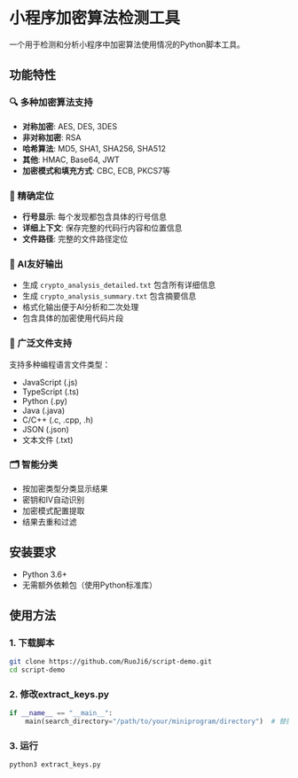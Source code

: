 # 小程序加密算法检测工具

一个用于检测和分析小程序中加密算法使用情况的Python脚本工具。

## 功能特性

### 🔍 多种加密算法支持
- **对称加密**: AES, DES, 3DES
- **非对称加密**: RSA
- **哈希算法**: MD5, SHA1, SHA256, SHA512
- **其他**: HMAC, Base64, JWT
- **加密模式和填充方式**: CBC, ECB, PKCS7等

### 📍 精确定位
- **行号显示**: 每个发现都包含具体的行号信息
- **详细上下文**: 保存完整的代码行内容和位置信息
- **文件路径**: 完整的文件路径定位

### 🤖 AI友好输出
- 生成 `crypto_analysis_detailed.txt` 包含所有详细信息
- 生成 `crypto_analysis_summary.txt` 包含摘要信息
- 格式化输出便于AI分析和二次处理
- 包含具体的加密使用代码片段

### 📂 广泛文件支持
支持多种编程语言文件类型：
- JavaScript (.js)
- TypeScript (.ts)
- Python (.py)
- Java (.java)
- C/C++ (.c, .cpp, .h)
- JSON (.json)
- 文本文件 (.txt)

### 🗂️ 智能分类
- 按加密类型分类显示结果
- 密钥和IV自动识别
- 加密模式配置提取
- 结果去重和过滤

## 安装要求

- Python 3.6+
- 无需额外依赖包（使用Python标准库）

## 使用方法

### 1. 下载脚本
```bash
git clone https://github.com/RuoJi6/script-demo.git
cd script-demo
```

### 2. 修改extract_keys.py
```python
if __name__ == "__main__":
    main(search_directory="/path/to/your/miniprogram/directory")  # 替换为您的小程序目录路径
```

### 3. 运行
```bash
python3 extract_keys.py
```
